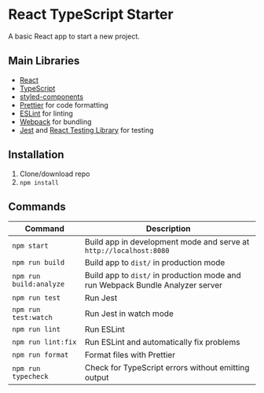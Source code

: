 # React TypeScript Starter

A basic React app to start a new project.

## Main Libraries

- [React](https://reactjs.org/)
- [TypeScript](https://www.typescriptlang.org/)
- [styled-components](https://styled-components.com/)
- [Prettier](https://prettier.io/) for code formatting
- [ESLint](https://eslint.org/) for linting
- [Webpack](https://webpack.js.org/) for bundling
- [Jest](https://jestjs.io/) and [React Testing Library](https://testing-library.com/react) for testing

## Installation

1. Clone/download repo
2. `npm install`

## Commands

| Command                 | Description                                                                    |
| ----------------------- | ------------------------------------------------------------------------------ |
| `npm start`             | Build app in development mode and serve at `http://localhost:8080`             |
| `npm run build`         | Build app to `dist/` in production mode                                        |
| `npm run build:analyze` | Build app to `dist/` in production mode and run Webpack Bundle Analyzer server |
| `npm run test`          | Run Jest                                                                       |
| `npm run test:watch`    | Run Jest in watch mode                                                         |
| `npm run lint`          | Run ESLint                                                                     |
| `npm run lint:fix`      | Run ESLint and automatically fix problems                                      |
| `npm run format`        | Format files with Prettier                                                     |
| `npm run typecheck`     | Check for TypeScript errors without emitting output                            |
